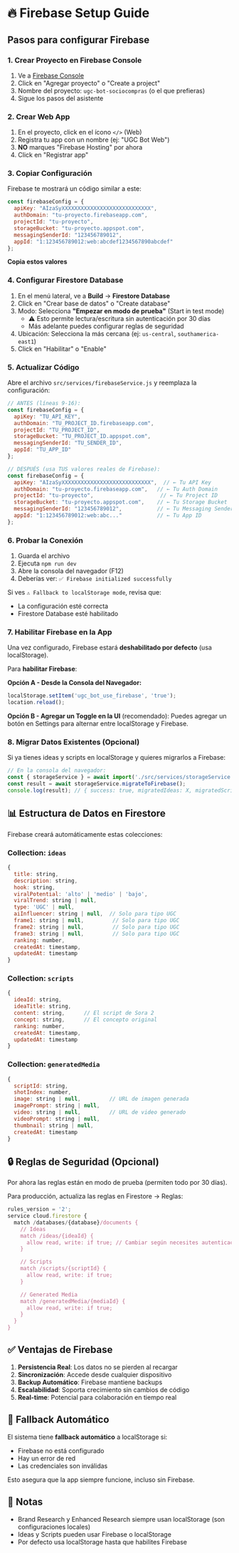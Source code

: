 # 🔥 Firebase Setup Guide

## Pasos para configurar Firebase

### 1. Crear Proyecto en Firebase Console

1. Ve a [Firebase Console](https://console.firebase.google.com/)
2. Click en "Agregar proyecto" o "Create a project"
3. Nombre del proyecto: `ugc-bot-sociocompras` (o el que prefieras)
4. Sigue los pasos del asistente

### 2. Crear Web App

1. En el proyecto, click en el ícono `</>` (Web)
2. Registra tu app con un nombre (ej: "UGC Bot Web")
3. **NO** marques "Firebase Hosting" por ahora
4. Click en "Registrar app"

### 3. Copiar Configuración

Firebase te mostrará un código similar a este:

```javascript
const firebaseConfig = {
  apiKey: "AIzaSyXXXXXXXXXXXXXXXXXXXXXXXXXXXX",
  authDomain: "tu-proyecto.firebaseapp.com",
  projectId: "tu-proyecto",
  storageBucket: "tu-proyecto.appspot.com",
  messagingSenderId: "123456789012",
  appId: "1:123456789012:web:abcdef1234567890abcdef"
};
```

**Copia estos valores**

### 4. Configurar Firestore Database

1. En el menú lateral, ve a **Build** → **Firestore Database**
2. Click en "Crear base de datos" o "Create database"
3. Modo: Selecciona **"Empezar en modo de prueba"** (Start in test mode)
   - ⚠️ Esto permite lectura/escritura sin autenticación por 30 días
   - Más adelante puedes configurar reglas de seguridad
4. Ubicación: Selecciona la más cercana (ej: `us-central`, `southamerica-east1`)
5. Click en "Habilitar" o "Enable"

### 5. Actualizar Código

Abre el archivo `src/services/firebaseService.js` y reemplaza la configuración:

```javascript
// ANTES (líneas 9-16):
const firebaseConfig = {
  apiKey: "TU_API_KEY",
  authDomain: "TU_PROJECT_ID.firebaseapp.com",
  projectId: "TU_PROJECT_ID",
  storageBucket: "TU_PROJECT_ID.appspot.com",
  messagingSenderId: "TU_SENDER_ID",
  appId: "TU_APP_ID"
};

// DESPUÉS (usa TUS valores reales de Firebase):
const firebaseConfig = {
  apiKey: "AIzaSyXXXXXXXXXXXXXXXXXXXXXXXXXXXX",  // ← Tu API Key
  authDomain: "tu-proyecto.firebaseapp.com",   // ← Tu Auth Domain
  projectId: "tu-proyecto",                     // ← Tu Project ID
  storageBucket: "tu-proyecto.appspot.com",    // ← Tu Storage Bucket
  messagingSenderId: "123456789012",           // ← Tu Messaging Sender ID
  appId: "1:123456789012:web:abc..."           // ← Tu App ID
};
```

### 6. Probar la Conexión

1. Guarda el archivo
2. Ejecuta `npm run dev`
3. Abre la consola del navegador (F12)
4. Deberías ver: `✅ Firebase initialized successfully`

Si ves `⚠️ Fallback to localStorage mode`, revisa que:
- La configuración esté correcta
- Firestore Database esté habilitado

### 7. Habilitar Firebase en la App

Una vez configurado, Firebase estará **deshabilitado por defecto** (usa localStorage).

Para **habilitar Firebase**:

**Opción A - Desde la Consola del Navegador:**
```javascript
localStorage.setItem('ugc_bot_use_firebase', 'true');
location.reload();
```

**Opción B - Agregar un Toggle en la UI** (recomendado):
Puedes agregar un botón en Settings para alternar entre localStorage y Firebase.

### 8. Migrar Datos Existentes (Opcional)

Si ya tienes ideas y scripts en localStorage y quieres migrarlos a Firebase:

```javascript
// En la consola del navegador:
const { storageService } = await import('./src/services/storageService.js');
const result = await storageService.migrateToFirebase();
console.log(result); // { success: true, migratedIdeas: X, migratedScripts: Y }
```

## 📊 Estructura de Datos en Firestore

Firebase creará automáticamente estas colecciones:

### Collection: `ideas`
```javascript
{
  title: string,
  description: string,
  hook: string,
  viralPotential: 'alto' | 'medio' | 'bajo',
  viralTrend: string | null,
  type: 'UGC' | null,
  aiInfluencer: string | null,  // Solo para tipo UGC
  frame1: string | null,         // Solo para tipo UGC
  frame2: string | null,         // Solo para tipo UGC
  frame3: string | null,         // Solo para tipo UGC
  ranking: number,
  createdAt: timestamp,
  updatedAt: timestamp
}
```

### Collection: `scripts`
```javascript
{
  ideaId: string,
  ideaTitle: string,
  content: string,      // El script de Sora 2
  concept: string,      // El concepto original
  ranking: number,
  createdAt: timestamp,
  updatedAt: timestamp
}
```

### Collection: `generatedMedia`
```javascript
{
  scriptId: string,
  shotIndex: number,
  image: string | null,         // URL de imagen generada
  imagePrompt: string | null,
  video: string | null,         // URL de video generado
  videoPrompt: string | null,
  thumbnail: string | null,
  createdAt: timestamp
}
```

## 🔒 Reglas de Seguridad (Opcional)

Por ahora las reglas están en modo de prueba (permiten todo por 30 días).

Para producción, actualiza las reglas en Firestore → Reglas:

```javascript
rules_version = '2';
service cloud.firestore {
  match /databases/{database}/documents {
    // Ideas
    match /ideas/{ideaId} {
      allow read, write: if true; // Cambiar según necesites autenticación
    }

    // Scripts
    match /scripts/{scriptId} {
      allow read, write: if true;
    }

    // Generated Media
    match /generatedMedia/{mediaId} {
      allow read, write: if true;
    }
  }
}
```

## ✅ Ventajas de Firebase

1. **Persistencia Real**: Los datos no se pierden al recargar
2. **Sincronización**: Accede desde cualquier dispositivo
3. **Backup Automático**: Firebase mantiene backups
4. **Escalabilidad**: Soporta crecimiento sin cambios de código
5. **Real-time**: Potencial para colaboración en tiempo real

## 🔄 Fallback Automático

El sistema tiene **fallback automático** a localStorage si:
- Firebase no está configurado
- Hay un error de red
- Las credenciales son inválidas

Esto asegura que la app siempre funcione, incluso sin Firebase.

## 📝 Notas

- Brand Research y Enhanced Research siempre usan localStorage (son configuraciones locales)
- Ideas y Scripts pueden usar Firebase o localStorage
- Por defecto usa localStorage hasta que habilites Firebase
